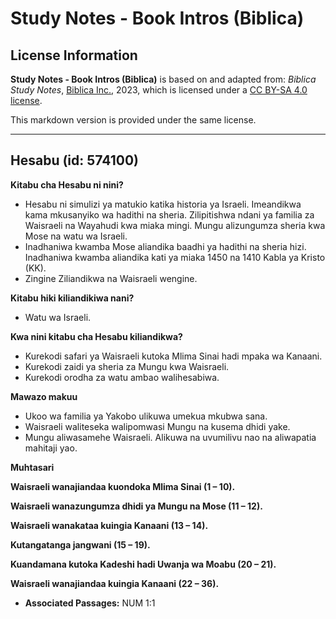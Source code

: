 # Study Notes - Book Intros (Biblica)

## License Information

**Study Notes - Book Intros (Biblica)** is based on and adapted from: _Biblica Study Notes_, [Biblica Inc.](https://www.biblica.com/), 2023, which is licensed under a [CC BY-SA 4.0 license](https://creativecommons.org/licenses/by-sa/4.0/legalcode.en).

This markdown version is provided under the same license.



--------------------------------

## Hesabu (id: 574100)

**Kitabu cha Hesabu ni nini?**

* Hesabu ni simulizi ya matukio katika historia ya Israeli. Imeandikwa kama mkusanyiko wa hadithi na sheria. Zilipitishwa ndani ya familia za Waisraeli na Wayahudi kwa miaka mingi. Mungu alizungumza sheria kwa Mose na watu wa Israeli.
* Inadhaniwa kwamba Mose aliandika baadhi ya hadithi na sheria hizi. Inadhaniwa kwamba aliandika kati ya miaka 1450 na 1410 Kabla ya Kristo (KK).
* Zingine Ziliandikwa na Waisraeli wengine.

**Kitabu hiki kiliandikiwa nani?**

* Watu wa Israeli.

**Kwa nini kitabu cha Hesabu kiliandikwa?**

* Kurekodi safari ya Waisraeli kutoka Mlima Sinai hadi mpaka wa Kanaani.
* Kurekodi zaidi ya sheria za Mungu kwa Waisraeli.
* Kurekodi orodha za watu ambao walihesabiwa.

**Mawazo makuu**

* Ukoo wa familia ya Yakobo ulikuwa umekua mkubwa sana.
* Waisraeli waliteseka walipomwasi Mungu na kusema dhidi yake.
* Mungu aliwasamehe Waisraeli. Alikuwa na uvumilivu nao na aliwapatia mahitaji yao.

**Muhtasari**

**Waisraeli wanajiandaa kuondoka Mlima Sinai (1 – 10\).**

**Waisraeli wanazungumza dhidi ya Mungu na Mose (11 – 12\).**

**Waisraeli wanakataa kuingia Kanaani (13 – 14\).**

**Kutangatanga jangwani (15 – 19\).**

**Kuandamana kutoka Kadeshi hadi Uwanja wa Moabu (20 – 21\).**

**Waisraeli wanajiandaa kuingia Kanaani (22 – 36\).**

* **Associated Passages:** NUM 1:1

